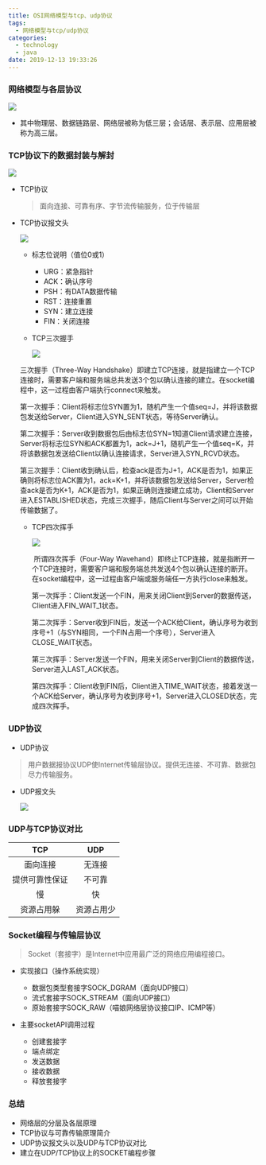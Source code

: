 ```yaml
---
title: OSI网络模型与tcp、udp协议
tags:
  - 网络模型与tcp/udp协议
categories:
  - technology
  - java
date: 2019-12-13 19:33:26
---
```


### 网络模型与各层协议

![](https://i.loli.net/2019/12/13/VN8QICoMRZOxu5W.png)

- 其中物理层、数据链路层、网络层被称为低三层；会话层、表示层、应用层被称为高三层。

### TCP协议下的数据封装与解封

![](https://i.loli.net/2019/12/13/sd5rpSqJYlDvQZc.jpg)

- TCP协议

  > 面向连接、可靠有序、字节流传输服务，位于传输层

- TCP协议报文头

  ![](https://i.loli.net/2019/12/13/wWum3dfEDgOpY1z.jpg)

  - 标志位说明（值位0或1）

    - URG：紧急指针
    - ACK：确认序号
    - PSH：有DATA数据传输
    - RST：连接重置
    - SYN：建立连接
    - FIN：关闭连接

  - TCP三次握手

    ![](https://i.loli.net/2019/12/13/OVfXWwUPqSAY2jh.jpg)

  三次握手（Three-Way Handshake）即建立TCP连接，就是指建立一个TCP连接时，需要客户端和服务端总共发送3个包以确认连接的建立。在socket编程中，这一过程由客户端执行connect来触发。

  ​	第一次握手：Client将标志位SYN置为1，随机产生一个值seq=J，并将该数据包发送给Server，Client进入SYN_SENT状态，等待Server确认。

  ​	第二次握手：Server收到数据包后由标志位SYN=1知道Client请求建立连接，Server将标志位SYN和ACK都置为1，ack=J+1，随机产生一个值seq=K，并将该数据包发送给Client以确认连接请求，Server进入SYN_RCVD状态。

  ​	第三次握手：Client收到确认后，检查ack是否为J+1，ACK是否为1，如果正确则将标志位ACK置为1，ack=K+1，并将该数据包发送给Server，Server检查ack是否为K+1，ACK是否为1，如果正确则连接建立成功，Client和Server进入ESTABLISHED状态，完成三次握手，随后Client与Server之间可以开始传输数据了。

  - TCP四次挥手

    ![](https://i.loli.net/2019/12/13/LbgsDy21qahej8z.jpg)

    ​	所谓四次挥手（Four-Way Wavehand）即终止TCP连接，就是指断开一个TCP连接时，需要客户端和服务端总共发送4个包以确认连接的断开。在socket编程中，这一过程由客户端或服务端任一方执行close来触发。

    ​	第一次挥手：Client发送一个FIN，用来关闭Client到Server的数据传送，Client进入FIN_WAIT_1状态。

    ​	第二次挥手：Server收到FIN后，发送一个ACK给Client，确认序号为收到序号+1（与SYN相同，一个FIN占用一个序号），Server进入CLOSE_WAIT状态。

    ​	第三次挥手：Server发送一个FIN，用来关闭Server到Client的数据传送，Server进入LAST_ACK状态。

    ​	第四次挥手：Client收到FIN后，Client进入TIME_WAIT状态，接着发送一个ACK给Server，确认序号为收到序号+1，Server进入CLOSED状态，完成四次挥手。

### UDP协议

  -  UDP协议

  > 用户数据报协议UDP使Internet传输层协议。提供无连接、不可靠、数据包尽力传输服务。

  - UDP报文头

    ![](https://i.loli.net/2019/12/13/BkqgtFZCj79nuoM.jpg)

### UDP与TCP协议对比

|      TCP       |    UDP     |
| :------------: | :--------: |
|    面向连接    |   无连接   |
| 提供可靠性保证 |   不可靠   |
|       慢       |     快     |
|   资源占用躲   | 资源占用少 |

### Socket编程与传输层协议

> Socket（套接字）是Internet中应用最广泛的网络应用编程接口。

- 实现接口（操作系统实现）
  - 数据包类型套接字SOCK_DGRAM（面向UDP接口）
  - 流式套接字SOCK_STREAM（面向UDP接口）
  - 原始套接字SOCK_RAW（喵娘网络层协议接口IP、ICMP等）

- 主要socketAPI调用过程

  - 创建套接字
  - 端点绑定
  - 发送数据
  - 接收数据
  - 释放套接字

### 总结

  - 网络层的分层及各层原理
  - TCP协议与可靠传输原理简介
  - UDP协议报文头以及UDP与TCP协议对比
  - 建立在UDP/TCP协议上的SOCKET编程步骤